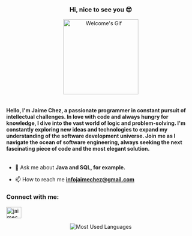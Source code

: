 <h3 align="center">Hi, nice to see you 😎</h3>
<p align="center"><img src="https://github.com/jaimechez/profileAssets/blob/main/gifs/welcome.gif" alt="Welcome's Gif" height="200"></p>
<div style="text-align: center;">
  <h4 style="display: inline-block; text-align: left;">Hello, I'm Jaime Chez, a passionate programmer in constant pursuit of intellectual challenges. In love with code and always hungry for knowledge, I dive into the vast world of logic and problem-solving. I'm constantly exploring new ideas and technologies to expand my understanding of the software development universe. Join me as I navigate the ocean of software engineering, always seeking the next fascinating piece of code and the most elegant solution.</h4>
</div>

- 💬 Ask me about **Java and SQL, for example.**

- 📫 How to reach me **infojaimechez@gmail.com**

<h3 align="left">Connect with me:</h3>
<p align="left">
  <a href="https://www.linkedin.com/in/jaime-s%C3%A1nchez-gonz%C3%A1lez-b374a4256/" target="_blank"><img align="center" src="https://raw.githubusercontent.com/rahuldkjain/github-profile-readme-generator/master/src/images/icons/Social/linked-in-alt.svg" alt="jaimechez" height="30" width="40" /></a>
</p>

<p align="center"><img src="https://github-readme-stats.vercel.app/api/top-langs?username=jaimechez&show_icons=true&theme=dark&hide_border=true&locale=en&layout=compact" alt="Most Used Languages" /></p>




